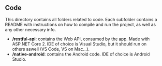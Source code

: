 ## Code

This directory contains all folders related to code. Each subfolder contains a README with instructions on how to compile and run the project, as well as any other necessary info.

- **/restful-api**: contains the Web API, consumed by the app. Made with ASP.NET Core 2. IDE of choice is Visual Studio, but it should run on others aswell (VS Code, VS on Mac...).
- **/native-android**: contains the Android code. IDE of choice is Android Studio.
